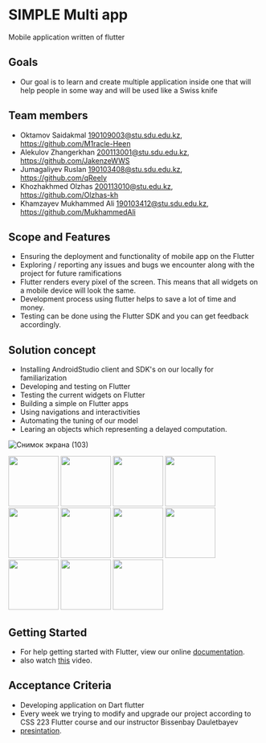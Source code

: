 # SIMPLE Multi app

Mobile application written of flutter

**Goals**
----------

- Our goal is to learn and create multiple application inside one that will help people in some way and will be used like a Swiss knife

**Team members**
----------

- Oktamov Saidakmal 190109003@stu.sdu.edu.kz, https://github.com/M1racle-Heen
- Alekulov Zhangerkhan 200113001@stu.sdu.edu.kz, https://github.com/JakenzeWWS
- Jumagaliyev Ruslan 190103408@stu.sdu.edu.kz, https://github.com/qReely
- Khozhakhmed Olzhas 200113010@stu.edu.kz, https://github.com/Olzhas-kh
- Khamzayev Mukhammed Ali 190103412@stu.sdu.edu.kz, https://github.com/MukhammedAli

**Scope and Features**
----------
- Ensuring the deployment and functionality of mobile app on the Flutter
- Exploring / reporting any issues and bugs we encounter along with the project for future ramifications
- Flutter renders every pixel of the screen. This means that all widgets on a mobile device will look the same.
- Development process  using flutter helps to save a lot of time and money.
- Testing can be done using the Flutter SDK and you can get feedback accordingly.

**Solution concept**
----------
- Installing AndroidStudio client and SDK's on our locally for familiarization
- Developing and testing on Flutter
- Testing the current widgets on Flutter
- Building a simple on Flutter apps
- Using navigations and interactivities
- Automating the tuning of our model
- Learing an objects which representing a delayed computation.

![Снимок экрана (103)](https://user-images.githubusercontent.com/70756496/145703088-eeb2e9fb-5d61-41f7-b4dc-6f779886a2de.png)
<p float="left">
  <img src="https://user-images.githubusercontent.com/70756496/146875751-01db3b3d-352f-4ffd-941d-1bdd66ba7780.png" width="100" />
  <img src="https://user-images.githubusercontent.com/70756496/146875760-0d37d3db-2c3d-476a-b006-6b9791926007.png" width="100" /> 
  <img src="https://user-images.githubusercontent.com/70756496/146875767-00b29015-f048-415c-97c9-d174fb548a14.png" width="100" />
  <img src="https://user-images.githubusercontent.com/70756496/146875840-9c61af36-1887-4a48-9840-14aeede778ee.png" width="100" />
  <img src="https://user-images.githubusercontent.com/70756496/146875771-eeea2da4-d351-467d-8eec-fbcf5df17f5f.png" width="100" /> 
  <img src="https://user-images.githubusercontent.com/70756496/146875773-1adfd3ff-fbcd-4e18-92d8-75480b72b084.png" width="100" />
  <img src="https://user-images.githubusercontent.com/70756496/146875780-c1bbf922-3945-4f5b-9087-2b480dc50c21.png" width="100" />
  <img src="https://user-images.githubusercontent.com/70756496/146875788-dab40d19-018a-4c73-a657-a035aedb3b90.png" width="100" /> 
  <img src="https://user-images.githubusercontent.com/70756496/146875799-f7b6d285-b0e2-4057-955a-16502bba0e13.png" width="100" />
  <img src="https://user-images.githubusercontent.com/70756496/146875808-3d77ce00-0fd3-4ec5-bf28-69f504fff45a.png" width="100" />
  <img src="https://user-images.githubusercontent.com/70756496/146875871-97211802-19ee-4f97-9fb0-95656aa02edc.png" width="100" /> 
</p>
  
**Getting Started**
----------

- For help getting started with Flutter, view our online
[documentation](http://flutter.io/).
- also watch [this](https://youtu.be/5izFFbdHnWY) video.

**Acceptance Criteria**
----------
- Developing application on Dart flutter
- Every week we trying to modify and upgrade our project according to CSS 223 Flutter course and our instructor Bissenbay Dauletbayev
- [presintation](https://1drv.ms/p/s!Ahc4vx-7C1bndNJ3byJH15Xta7o?e=V0lKxY). 
